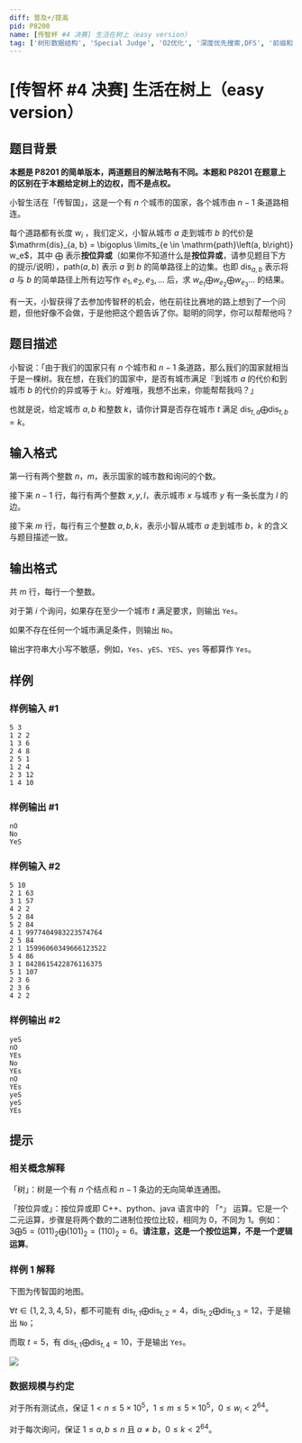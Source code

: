 ```yaml
---
diff: 普及+/提高
pid: P8200
name: [传智杯 #4 决赛] 生活在树上（easy version）
tag: ['树形数据结构', 'Special Judge', 'O2优化', '深度优先搜索,DFS', '前缀和', '传智杯']
---
```

# [传智杯 #4 决赛] 生活在树上（easy version）
## 题目背景

**本题是 P8201 的简单版本，两道题目的解法略有不同。本题和 P8201 在题意上的区别在于本题给定树上的边权，而不是点权。**

小智生活在「传智国」，这是一个有 $n$ 个城市的国家，各个城市由 $n-1$ 条道路相连。

每个道路都有长度 $w_i$ ，我们定义，小智从城市 $a$ 走到城市 $b$ 的代价是 $\mathrm{dis}_{a, b} = \bigoplus \limits_{e \in \mathrm{path}\left(a, b\right)} w_e$，其中 $\bigoplus$ 表示**按位异或**（如果你不知道什么是**按位异或**，请参见题目下方的提示/说明），$\mathrm{path}\left(a,b\right)$ 表示 $a$ 到 $b$ 的简单路径上的边集。也即 $\mathrm{dis}_{a, b}$ 表示将 $a$ 与 $b$ 的简单路径上所有边写作 $e_1, e_2, e_3, \dots$ 后，求 $w_{e_1} \bigoplus w_{e_2}\bigoplus w_{e_3} \dots$ 的结果。

有一天，小智获得了去参加传智杯的机会，他在前往比赛地的路上想到了一个问题，但他好像不会做，于是他把这个题告诉了你。聪明的同学，你可以帮帮他吗？
## 题目描述

小智说：「由于我们的国家只有 $n$ 个城市和 $n-1$ 条道路，那么我们的国家就相当于是一棵树。我在想，在我们的国家中，是否有城市满足『到城市 $a$ 的代价和到城市 $b$ 的代价的异或等于 $k$』。好难哦，我想不出来，你能帮帮我吗？」

也就是说，给定城市 $a, b$ 和整数 $k$，请你计算是否存在城市 $t$ 满足 $\mathrm{dis}_{t, a} \bigoplus \mathrm{dis}_{t, b} = k$。
## 输入格式

第一行有两个整数 $n$，$m$，表示国家的城市数和询问的个数。


接下来 $n-1$ 行，每行有两个整数 $x, y, l$，表示城市 $x$ 与城市 $y$ 有一条长度为 $l$ 的边。

接下来 $m$ 行，每行有三个整数 $a, b, k$，表示小智从城市 $a$ 走到城市 $b$，$k$ 的含义与题目描述一致。
## 输出格式

共 $m$ 行，每行一个整数。

对于第 $i$ 个询问，如果存在至少一个城市 $t$ 满足要求，则输出 `Yes`。

如果不存在任何一个城市满足条件，则输出 `No`。

输出字符串大小写不敏感，例如，`Yes`、`yES`、`YES`、`yes` 等都算作 `Yes`。
## 样例

### 样例输入 #1
```
5 3
1 2 2
1 3 6 
2 4 8
2 5 1
1 2 4
2 3 12
1 4 10
```
### 样例输出 #1
```
nO
No
YeS
```
### 样例输入 #2
```
5 10
2 1 63
3 1 57
4 2 2
5 2 84
5 2 84
4 1 9977404983223574764
2 5 84
2 1 15996060349666123522
5 4 86
3 1 8428615422876116375
5 1 107
2 3 6
2 3 6
4 2 2
```
### 样例输出 #2
```
yeS
nO
YEs
No
YEs
nO
YEs
yeS
yeS
YEs
```
## 提示

### 相关概念解释
「树」：树是一个有 $n$ 个结点和 $n-1$ 条边的无向简单连通图。

「按位异或」：按位异或即 C++、python、java 语言中的 「^」 运算。它是一个二元运算，步骤是将两个数的二进制位按位比较，相同为 $0$，不同为 $1$。例如：$3 \bigoplus 5 = (011)_2 \bigoplus (101)_2 = (110)_2 = 6$。**请注意，这是一个按位运算，不是一个逻辑运算**。
### 样例 1 解释
下图为传智国的地图。

$\forall t \in \{1, 2, 3, 4, 5\}$，都不可能有 $\mathrm{dis} _{t,1} \bigoplus \mathrm{dis}_{t, 2} = 4$，$\mathrm{dis}_{t, 2} \bigoplus \mathrm{dis}_{t, 3} = 12$，于是输出 `No`；

而取 $t = 5$，有 $\mathrm{dis}_{t, 1} \bigoplus \mathrm{dis}_{t, 4} = 10$，于是输出 `Yes`。

![](https://cdn.luogu.com.cn/upload/image_hosting/9ikzjfh3.png)
### 数据规模与约定
对于所有测试点，保证 $1 < n \leq 5 \times 10^5$，$1 \leq m \leq 5 \times 10^5$，$0 \leq w_i < 2^{64}$。

对于每次询问，保证 $1 \leq a, b \leq n$ 且 $a \neq b$，$0 \leq k < 2^{64}$。
